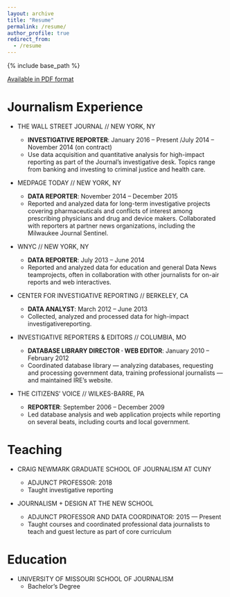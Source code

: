 ```yaml
---
layout: archive
title: "Resume"
permalink: /resume/
author_profile: true
redirect_from:
  - /resume
---
```


{% include base_path %}

[Available in PDF format](../files/CoulterWJonesResume.pdf)

Journalism Experience
======
* THE WALL STREET JOURNAL  //  NEW YORK, NY
  * **INVESTIGATIVE REPORTER**: January 2​016​ – P​resent​​ /​​ ​July​ 2​014 –​ November 2​014 (on contract)
  * Use data acquisition and quantitative analysis for high-impact reporting as part of the Journal’s investigative desk. Topics range from banking and investing to criminal justice and health care. 

* MEDPAGE TODAY  //  NEW YORK, NY
  * **DATA REPORTER**: November 2014 – December 2015
  * Reported and analyzed data for long-term investigative projects covering pharmaceuticals and conflicts of interest among prescribing physicians and drug and device makers. Collaborated with reporters at partner news organizations, including the Milwaukee Journal Sentinel.

* WNYC  //  NEW YORK, NY 
  * **DATA REPORTER**: July 2013 –  June 2014
  * Reported​​ and​​ analyzed​​ data ​​for​​ education​​ and​ ​general​ ​Data ​​News​ ​team​ ​projects, often in collaboration with other journalists for on-air reports and web interactives.

* CENTER FOR INVESTIGATIVE REPORTING  //  BERKELEY, CA
  * **DATA ANALYST**: March 2012 –  June 2013
  * Collected, analyzed ​​and ​​processed ​​data for ​​high-impact​ ​investigative​ reporting.

* INVESTIGATIVE REPORTERS & EDITORS  //  COLUMBIA, MO
  * **DATABASE LIBRARY DIRECTOR · WEB EDITOR**: January 2010 – February 2012
  * Coordinated database library — analyzing databases, requesting and processing government data, training professional journalists — and maintained IRE’s website. 

* THE CITIZENS’ VOICE  //  WILKES-BARRE, PA 
  * **REPORTER**: September 2006 – December 2009
  * Led​​ database​​ analysis​​ and​​ web​​ application​​ projects​​ while​​ reporting ​​on​​ several​​ beats, including courts and local government. 
  
Teaching
======
* CRAIG NEWMARK GRADUATE SCHOOL OF JOURNALISM AT CUNY
  * ADJUNCT PROFESSOR: 2018
  * Taught investigative reporting 
  
* JOURNALISM + DESIGN AT THE NEW SCHOOL
  * ADJUNCT PROFESSOR AND DATA COORDINATOR: 2015 — Present
  * Taught courses and coordinated professional data journalists to teach and guest lecture as part of core curriculum

Education
======
* UNIVERSITY OF MISSOURI SCHOOL OF JOURNALISM
  * Bachelor’s Degree